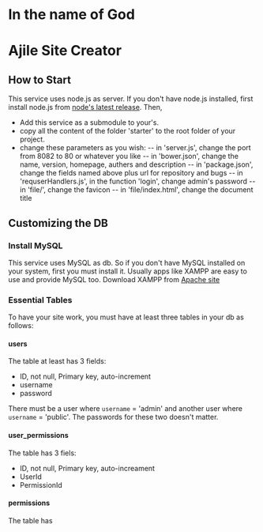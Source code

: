 # In the name of God

# Ajile Site Creator

## How to Start
This service uses node.js as server. If you don't have node.js installed, first
install node.js from [node's latest release](https://nodejs.org/download/release/latest/). Then,
- Add this service as a submodule to your's.
- copy all the content of the folder 'starter' to the root folder of your project.
- change these parameters as you wish:
-- in 'server.js', change the port from 8082 to 80 or whatever you like
-- in 'bower.json', change the name, version, homepage, authers and description
-- in 'package.json', change the fields named above plus url for repository and bugs
-- in 'requserHandlers.js', in the function 'login', change admin's password
-- in 'file/', change the favicon
-- in 'file/index.html', change the document title

## Customizing the DB

### Install MySQL
This service uses MySQL as db. So if you don't have MySQL installed on your system,
first you must install it. Usually apps like XAMPP are easy to use and provide
MySQL too. Download XAMPP from [Apache site](https://www.apachefriends.org/download.html.)

### Essential Tables
To have your site work, you must have at least three tables in your db as follows:

#### users
The table at least has 3 fields:
- ID, not null, Primary key, auto-increment
- username
- password

There must be a user where `username` = 'admin' and another user where `username` = 'public'.
The passwords for these two doesn't matter.

#### user_permissions
The table has 3 fiels:
- ID, not null, Primary key, auto-increament
- UserId
- PermissionId

#### permissions
The table has 